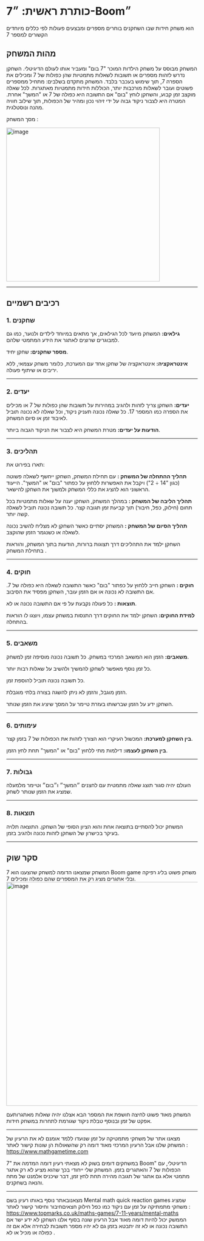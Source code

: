 
# כותרת ראשית: ״7-Boom״
הוא משחק חידות שבו השחקנים בוחרים מספרים ומבצעים פעולות לפי כללים מיוחדים הקשורים למספר 7

## מהות המשחק

המשחק מבוסס על משחק הילדות המוכר "7 בום" ומעביר אותו לעולם הדיגיטלי. השחקן נדרש לזהות מספרים או תשובות לשאלות מתמטיות שהן כפולות של 7 ומכילים את הספרה 7, תוך שימוש בעכבר בלבד. המשחק מתקדם בשלבים: מתחיל ממספרים פשוטים ועובר לשאלות מורכבות יותר, הכוללות חידות מתמטיות מאתגרות. לכל שאלה מוקצב זמן קבוע, והשחקן לוחץ "בום" אם התשובה היא כפולה של 7 או "המשך" אחרת. המטרה היא לצבור ניקוד גבוה על ידי זיהוי נכון ומהיר של הכפולות, תוך שילוב חוויה מהנה ונוסטלגית.

מסך המשחק :

<img width="404" alt="image" src="https://github.com/user-attachments/assets/6efdc91e-d14e-4207-be09-a0e53fc76d24">



---


## רכיבים רשמיים

### 1. שחקנים
**גילאים:** המשחק מיועד לכל הגילאים, אך מתאים במיוחד לילדים ולנוער, כמו גם למבוגרים שרוצים לאתגר את הידע המתמטי שלהם.

**מספר שחקנים:** שחקן יחיד.

**אינטראקציה:** אינטראקציה של שחקן אחד עם המערכת, כלומר משחק עצמאי, ללא יריבים או שיתוף פעולה.
___
### 2. יעדים

**יעדים:** השחקן צריך לזהות ולהגיב במהירות על תשובות שהן כפולות של 7 או מכילים את הספרה כמו המספר 17. כל שאלה נכונה תעניק ניקוד, וכל שאלה לא נכונה תוביל לאיבוד זמן או סיום המשחק.

**הודעות על יעדים:** מטרת המשחק היא לצבור את הניקוד הגבוה ביותר.
___

### 3. תהליכים

תארו בפירוט את:

**תהליך ההתחלה של המשחק :** 
עם תחילת המשחק, השחקן ייחשף לשאלה פשוטה (כגון "14 ÷ 2") ויקבל את האפשרות ללחוץ על כפתור "בום" או "המשך". הייעוד הראשוני הוא להציג את כללי המשחק ולמשוך את השחקן להישאר.

**תהליך הליבה של המשחק :**
במהלך המשחק, השחקן יענה על שאלות מתמטיות בכל תחום (חילוק, כפל, חיבור) תוך קביעת זמן תגובה קצר. כל תשובה נכונה תוביל לשאלה קשה יותר.

**תהליך הסיום של המשחק :**
המשחק יסתיים כאשר השחקן לא מצליח להשיב נכונה לשאלה או כשנגמר הזמן שהוקצב.

השחקן ילמד את התהליכים דרך תצוגות ברורות, הודעות בתוך המשחק, והוראות בתחילת המשחק .
___

### 4. חוקים

**חוקים :** השחקן חייב ללחוץ על כפתור "בום" כאשר התשובה לשאלה היא כפולה של 7. אם התשובה לא נכונה או אם הזמן עובר, השחקן מפסיד את הסיבוב.

**תוצאות :** כל פעולה נקבעת על פי אם התשובה נכונה או לא.

**למידת החוקים:** השחקן ילמד את החוקים דרך התנסות במשחק עצמו, ויוצגו לו הוראות בהתחלה.
___
### 5. משאבים

**משאבים:** 
הזמן הוא המשאב המרכזי במשחק. כל תשובה נכונה מוסיפה זמן למשחק.


כל זמן נוסף מאפשר לשחקן להמשיך ולהשיב על שאלות רבות יותר.


כל תשובה נכונה תוביל להוספת זמן.


הזמן מוגבל, והזמן לא ניתן להשגה בצורה בלתי מוגבלת.


השחקן ידע על הזמן שברשותו בעזרת טיימר על המסך שיציג את הזמן שנותר.

___


### 6. עימותים
**בין השחקן למערכת:** המכשול העיקרי הוא הצורך לזהות את הכפולות של 7 בזמן קצר.

**בין השחקן לעצמו:** דילמות מתי ללחוץ "בום" או "המשך" תחת לחץ הזמן.

___
### 7. גבולות

העולם יהיה סגור תוצג שאלה מתמטית עם לחצנים ״המשך״ ו״בום״ וטיימר מלמעלה שמציג את הזמן שנותר לשחק.

---
### 8. תוצאות

המשחק יכול להסתיים בתוצאה אחת והוא הציון הסופי של השחקן.
התוצאה תלויה בעיקר בכישרון של השחקן לזהות נכונה ולהגיב בזמן.


---

## סקר שוק

המשחק שמצאנו הדומה למשחק שהצענו הוא 7 Boom game משחק פשוט בליג רפיקה ובלי אתגרים מציג רק את המספרים שהם כפולה ומכילים 7.
<img width="588" alt="image" src="https://github.com/user-attachments/assets/438c2a4c-f4cc-421a-9b2e-04eadbdf44e7">




המשחק מאוד פשוט לחיצה חושפת את המספר הבא אצלנו יהיה שאלות מאתגרותעם אפקט של זמן ובנוסף טבלת ניקוד שגורמת לתחרות במשחק חידות.
___

מצאנו אתר של משחקי מתמטיקה על זמן שנועדו ללמד אומנם לא את הרעיון של המשחק שלנו אבל הרעיון המרכזי מאוד דומה רק שהשאולות הן שונות 
קישור לאתר : https://www.mathgametime.com

במשחקים דומים בשוק לא מצאתי רעיון דומה המדמה את "7 Boom" הדיגיטלי, עם הכפולות של 7 והאתגרים בזמן. המשחק שלי ייחודי בכך שהוא מציע לא רק אתגר מתמטי אלא גם אתגר של תגובה מהירה תחת לחץ זמן, דבר שיכניס אלמנט של מתח והנאה בשחקנים.
___
מצאנובאתר נוסף באותו רעיון בשם Mental math quick reaction games שמציג משחקי מתמתיקה על זמן עם ניקוד כמו כפל חילוק חצאיםחיבור וחיסור
קישור לאתר : https://www.topmarks.co.uk/maths-games/7-11-years/mental-maths
הממשק יכול להיות דומה מאוד אבל הרעיון שונה בסוף אלנו השחקן לא ידע ישר אם התשובה נכונה או לא זה יתבטא בזמן גם לא יהיו מספר תשובות לבחירה אלא אם זה כפולה או מכיל או לא .
</div>

